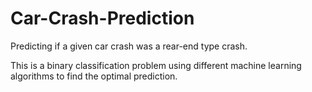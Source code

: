 # Car-Crash-Prediction
Predicting if a given car crash was a rear-end type crash. 

This is a binary classification problem using different machine learning algorithms to find the optimal prediction.
